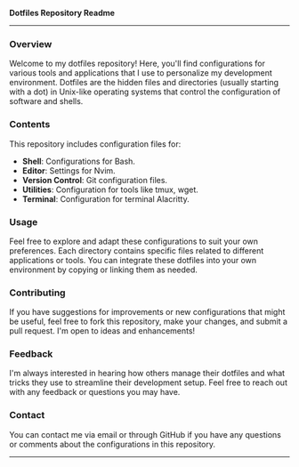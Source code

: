 **Dotfiles Repository Readme**

---

### Overview

Welcome to my dotfiles repository! Here, you'll find configurations for various tools and applications that I use to personalize my development environment. Dotfiles are the hidden files and directories (usually starting with a dot) in Unix-like operating systems that control the configuration of software and shells.

### Contents

This repository includes configuration files for:

- **Shell**: Configurations for Bash.
- **Editor**: Settings for Nvim.
- **Version Control**: Git configuration files.
- **Utilities**: Configuration for tools like tmux, wget.
- **Terminal**: Configuration for terminal Alacritty.

### Usage

Feel free to explore and adapt these configurations to suit your own preferences. Each directory contains specific files related to different applications or tools. You can integrate these dotfiles into your own environment by copying or linking them as needed.

### Contributing

If you have suggestions for improvements or new configurations that might be useful, feel free to fork this repository, make your changes, and submit a pull request. I'm open to ideas and enhancements!

### Feedback

I'm always interested in hearing how others manage their dotfiles and what tricks they use to streamline their development setup. Feel free to reach out with any feedback or questions you may have.

### Contact

You can contact me via email or through GitHub if you have any questions or comments about the configurations in this repository.

---
